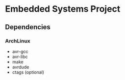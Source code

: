# Embedded Systems Project

## Dependencies

### ArchLinux

- avr-gcc
- avr-libc
- make
- avrdude
- ctags (optional)
